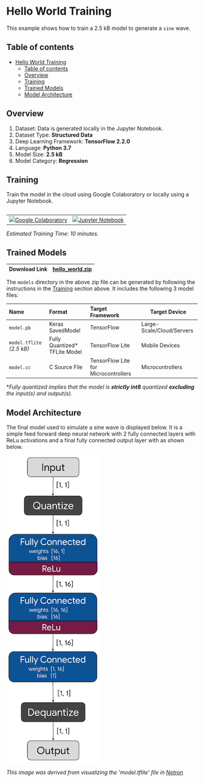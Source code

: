 # Hello World Training

This example shows how to train a 2.5 kB model to generate a `sine` wave.

## Table of contents

- [Hello World Training](#hello-world-training)
  - [Table of contents](#table-of-contents)
  - [Overview](#overview)
  - [Training](#training)
  - [Trained Models](#trained-models)
  - [Model Architecture](#model-architecture)

## Overview

1. Dataset: Data is generated locally in the Jupyter Notebook.
2. Dataset Type: **Structured Data**
3. Deep Learning Framework: **TensorFlow 2.2.0**
4. Language: **Python 3.7**
5. Model Size: **2.5 kB**
6. Model Category: **Regression**

## Training

Train the model in the cloud using Google Colaboratory or locally using a
Jupyter Notebook.

<table class="tfo-notebook-buttons" align="left">
  <td>
    <a target="_blank" href="https://colab.research.google.com/github/tensorflow/tensorflow/blob/master/tensorflow/lite/micro/examples/hello_world/train/train_hello_world_model.ipynb"><img src="https://www.tensorflow.org/images/colab_logo_32px.png" />Google Colaboratory</a>
  </td>
  <td>
    <a target="_blank" href="https://github.com/tensorflow/tensorflow/blob/master/tensorflow/lite/micro/examples/hello_world/train/train_hello_world_model.ipynb"><img src="https://www.tensorflow.org/images/GitHub-Mark-32px.png" />Jupyter Notebook</a>
  </td>
</table>

*Estimated Training Time: 10 minutes.*


## Trained Models

| Download Link | [hello_world.zip](https://storage.googleapis.com/download.tensorflow.org/models/tflite/micro/hello_world_2020_04_13.zip) |
| ------------- | ------------------------------------------------------------------------------------------------------------------------ |


The `models` directory in the above zip file can be generated by following the
instructions in the [Training](#training) section above. It
includes the following 3 model files:

| Name                      | Format                        | Target Framework                     | Target Device             |
| :------------------------ | :---------------------------- | :----------------------------------- | ------------------------- |
| `model.pb`                | Keras SavedModel              | TensorFlow                           | Large-Scale/Cloud/Servers |
| `model.tflite` *(2.5 kB)* | Fully Quantized* TFLite Model | TensorFlow Lite                      | Mobile Devices            |
| `model.cc`                | C Source File                 | TensorFlow Lite for Microcontrollers | Microcontrollers          |

**Fully quantized implies that the model is **strictly int8** quantized
**excluding** the input(s) and output(s).*
<!-- **Fully quantized implies that the model is **strictly int8** quantized
including the input(s)and output(s).* -->


## Model Architecture

The final model used to simulate a sine wave is displayed below. It is a
simple feed forward deep neural network with 2 fully connected layers with
ReLu activations and a final fully connected output layer with as shown below.

![model_architecture.png](../images/model_architecture.png)

*This image was derived from visualizing the 'model.tflite' file in [Netron](https://github.com/lutzroeder/netron)*

